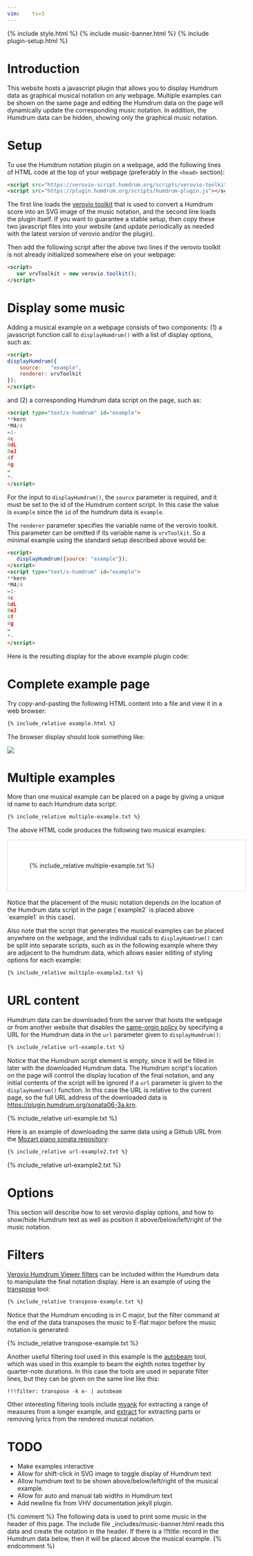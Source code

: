 ```yaml
---
vim:	ts=3
---
```


{% include style.html %}
{% include music-banner.html %}
{% include plugin-setup.html %}



# Introduction #


This website hosts a javascript plugin that allows you to display
Humdrum data as graphical musical notation on any webpage.  Multiple
examples can be shown on the same page and editing the Humdrum data
on the page will dynamically update the corresponding music notation.
In addition, the Humdrum data can be hidden, showing only the
graphical music notation.



# Setup #


To use the Humdrum notation plugin on a webpage, add the following
lines of HTML code at the top of your webpage (preferably in the `<head>` section):

```html
<script src="https://verovio-script.humdrum.org/scripts/verovio-toolkit.js"></script>
<script src="https://plugin.humdrum.org/scripts/humdrum-plugin.js"></script>
```

The first line loads the <a target="_blank" href="http://www.verovio.org">verovio
toolkit</a> that is used to convert a Humdrum score into an SVG
image of the music notation, and the second line loads the plugin
itself.  If you want to guarantee a stable setup, then copy these
two javascript files into your website (and update periodically as
needed with the latest version of verovio and/or the plugin).

Then add the following script after the above two lines if the 
verovio toolkit is not already initialized somewhere else on your webpage:

```html
<script>
   var vrvToolkit = new verovio.toolkit();
</script>
```



# Display some music #


Adding a musical example on a webpage consists of two components:
(1) a javascript function call to `displayHumdrum()` with a list
of display options, such as:

```html
<script>
displayHumdrum({
	source:   "example",
	renderer: vrvToolkit
});
</script>
```

and (2) a corresponding Humdrum data script on the page, such as:

```html
<script type="text/x-humdrum" id="example">
**kern
*M4/4
=1-
4c
8dL
8eJ
4f
4g
=
*-
</script>
```

For the input to `displayHumdrum()`, the `source` parameter is required,
and it must be set to the id of the Humdrum content script.  In this case the
value is `example` since the `id` of the humdrum data is `example`.

The `renderer` parameter specifies the variable name of the verovio toolkit.  This parameter can be omitted if its variable name is `vrvToolkit`.  So a
minimal example using the standard setup described above would be:

```html
<script>
   displayHumdrum({source: "example"});
</script>
<script type="text/x-humdrum" id="example">
**kern
*M4/4
=1-
4c
8dL
8eJ
4f
4g
=
*-
</script>
```

Here is the resulting display for the above example plugin code:

<script>
displayHumdrum({
	source:   "example",
	renderer: vrvToolkit
});
</script>
<script type="text/x-humdrum" id="example">
**kern
*M4/4
=1-
4c
8dL
8eJ
4f
4g
=
*-
</script>



# Complete example page #


Try copy-and-pasting the following HTML content into a file and view it in a
web browser:


```html
{% include_relative example.html %}
```


The browser display should look something like:

<img src="/images/example.png">



# Multiple examples #


More than one musical example can be placed on a page by giving
a unique id name to each Humdrum data script:

```html
{% include_relative multiple-example.txt %}
```

The above HTML code produces the following two musical examples:

<div style="width:450px; border: 1px solid #dddddd; padding:50px; text-align:left; background-color:#ffffff;">
{% include_relative multiple-example.txt %}
</div>

<br/>
Notice that the placement of the music notation depends on the location
of the Humdrum data script in the page (`example2` is placed above
`example1` in this case).

Also note that the script that generates the musical examples can be placed
anywhere on the webpage, and the individual calls to `displayHumdrum()` can
be split into separate scripts, such as in the following example where they
are adjacent to the humdrum data, which allows easier editing of styling
options for each example:

```html
{% include_relative multiple-example2.txt %}
```



# URL content #


Humdrum data can be downloaded from the server that hosts the webpage
or from another website that disables the <a target="_blank"
href="https://en.wikipedia.org/wiki/Same-origin_policy">same-orgin
policy</a> by specifying a URL for the Humdrum data in the `url`
parameter given to `displayHumdrum()`:

```html
{% include_relative url-example.txt %}
```

Notice that the Humdrum script element is empty, since it will be
filled in later with the downloaded Humdrum data.  The Humdrum
script's location on the page will control the display location of
the final notation, and any initial contents of the script will be
ignored if a `url` parameter is given to the `displayHumdrum()`
function.  In this case the URL is relative to the current page,
so the full URL address of the downloaded data is <a target="_blank"
href="sonata06-3a.krn">https://plugin.humdrum.org/sonata06-3a.krn</a>.

{% include_relative url-example.txt %}

Here is an example of downloading the same data using a Github URL
from the <a target="_blank"
href="https://github.com/craigsapp/mozart-piano-sonatas">Mozart
piano sonata repository</a>:

```html
{% include_relative url-example2.txt %}
```

{% include_relative url-example2.txt %}



# Options #


This section will describe how to set verovio display options, and how
to show/hide Humdrum text as well as position it above/below/left/right
of the music notation.



# Filters #


<a target="_blank" href="https://doc.verovio.humdrum.org/filters/index.html">Verovio
Humdrum Viewer filters</a> can be included within the Humdrum data
to manipulate the final notation display.  Here is an example of
using the <a target="_blank"
href="http://doc.verovio.humdrum.org/filters/transpose">transpose</a> tool:

```html
{% include_relative transpose-example.txt %}
```

Notice that the Humdrum encoding is in C major, but the filter
command at the end of the data transposes the music to E-flat major
before the music notation is generated:

{% include_relative transpose-example.txt %}

Another useful filtering tool used in this example is the <a target="_blank"
href="http://doc.verovio.humdrum.org/filters/autobeam">autobeam</a> tool, which
was used in this example to beam the eighth notes together by
quarter-note durations.  In this case the tools are used in separate filter lines, 
but they can be given on the same line like this:

```
!!!filter: transpose -k e- | autobeam
```

Other interesting filtering tools include 
<a target="_blank" href="http://doc.verovio.humdrum.org/filters/maynk">myank</a> for
extracting a range of measures from a longer example, and
<a target="_blank" href="http://doc.verovio.humdrum.org/filters/extract">extract</a>
for extracting parts or removing lyrics from the rendered musical notation.


# TODO #

* Make examples interactive
* Allow for shift-click in SVG image to toggle display of Humdrum text
* Allow humdrum text to be shown above/below/left/right of the musical example.
* Allow for auto and manual tab widths in Humdrum text
* Add newline fix from VHV documentation jekyll plugin.




{% comment %}
	The following data is used to print some music in the header of this page.
	The include file _includes/music-banner.html reads this data and create
	the notation in the header.  If there is a !!!title: record in the
	Humdrum data below, then it will be placed above the musical example.
{% endcomment %}

<div style="display:none" id="title-notation-source">
!!!title: <a target="_blank" title="Pablo Casals playing the sarabande" href='https://www.youtube.com/watch?v=XEN-Xhx8aDA'>J.S. Bach cello suite no. 5 in C minor, BWV 1011, Sarabande</a>
{% include_relative bach-sarabande.krn %}
</div>

